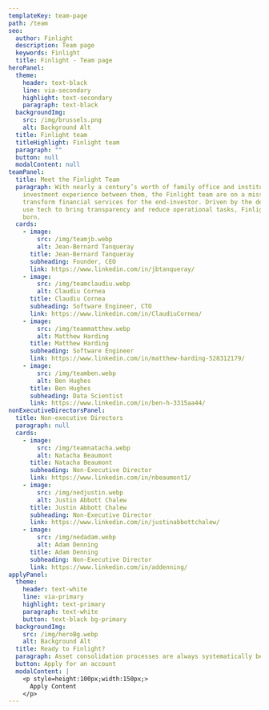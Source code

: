 ```yaml
---
templateKey: team-page
path: /team
seo:
  author: Finlight
  description: Team page
  keywords: Finlight
  title: Finlight - Team page
heroPanel:
  theme:
    header: text-black
    line: via-secondary
    highlight: text-secondary
    paragraph: text-black
  backgroundImg:
    src: /img/brussels.png
    alt: Background Alt
  title: Finlight team
  titleHighlight: Finlight team
  paragraph: ""
  button: null
  modalContent: null
teamPanel:
  title: Meet the Finlight Team
  paragraph: With nearly a century’s worth of family office and institutional
    investment experience between them, the Finlight team are on a mission to
    transform financial services for the end-investor. Driven by the desire to
    use tech to bring transparency and reduce operational tasks, Finlight was
    born.
  cards:
    - image:
        src: /img/teamjb.webp
        alt: Jean-Bernard Tanqueray
      title: Jean-Bernard Tanqueray
      subheading: Founder, CEO
      link: https://www.linkedin.com/in/jbtanqueray/
    - image:
        src: /img/teamclaudiu.webp
        alt: Claudiu Cornea
      title: Claudiu Cornea
      subheading: Software Engineer, CTO
      link: https://www.linkedin.com/in/ClaudiuCornea/
    - image:
        src: /img/teammatthew.webp
        alt: Matthew Harding
      title: Matthew Harding
      subheading: Software Engineer
      link: https://www.linkedin.com/in/matthew-harding-528312179/
    - image:
        src: /img/teamben.webp
        alt: Ben Hughes
      title: Ben Hughes
      subheading: Data Scientist
      link: https://www.linkedin.com/in/ben-h-3315aa44/
nonExecutiveDirectorsPanel:
  title: Non-executive Directors
  paragraph: null
  cards:
    - image:
        src: /img/teamnatacha.webp
        alt: Natacha Beaumont
      title: Natacha Beaumont
      subheading: Non-Executive Director
      link: https://www.linkedin.com/in/nbeaumont1/
    - image:
        src: /img/nedjustin.webp
        alt: Justin Abbott Chalew
      title: Justin Abbott Chalew
      subheading: Non-Executive Director
      link: https://www.linkedin.com/in/justinabbottchalew/
    - image:
        src: /img/nedadam.webp
        alt: Adam Denning
      title: Adam Denning
      subheading: Non-Executive Director
      link: https://www.linkedin.com/in/addenning/
applyPanel:
  theme:
    header: text-white
    line: via-primary
    highlight: text-primary
    paragraph: text-white
    button: text-black bg-primary
  backgroundImg:
    src: /img/heroBg.webp
    alt: Background Alt
  title: Ready to Finlight?
  paragraph: Asset consolidation processes are always systematically better with Finlight.
  button: Apply for an account
  modalContent: |
    <p style=height:100px;width:150px;>
      Apply Content
    </p>
---
```

